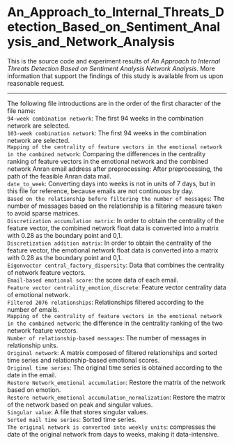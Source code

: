 # An_Approach_to_Internal_Threats_Detection_Based_on_Sentiment_Analysis_and_Network_Analysis
This is the source code and experiment results of *An Approach to Internal Threats Detection Based on Sentiment Analysis Network Analysis*. More information that support the findings of this study is available from us upon reasonable request.<br>

---

The following file introductions are in the order of the first character of the file name:<br>
`94-week combination network`: The first 94 weeks in the combination network are selected.<br>
`103-week combination network`: The first 94 weeks in the combination network are selected.<br>
`Mapping of the centrality of feature vectors in the emotional network in the combined network`: Comparing the differences in the centrality ranking of feature vectors in the emotional network and the combined network Anran email address after preprocessing: After preprocessing, the path of the feasible Anran data mail.<br>
`date_to_week`: Converting days into weeks is not in units of 7 days, but in this file for reference, because emails are not continuous by day.<br>
`Based on the relationship before filtering the number of messages`: The number of messages based on the relationship is a filtering measure taken to avoid sparse matrices.<br>
`Discretization accumulation matrix`: In order to obtain the centrality of the feature vector, the combined network float data is converted into a matrix with 0.28 as the boundary point and 0,1.<br>
`Discretization addition matrix`: In order to obtain the centrality of the feature vector, the emotional network float data is converted into a matrix with 0.28 as the boundary point and 0,1.<br>
`Eigenvector central_factory_dispersity`: Data that combines the centrality of network feature vectors.<br>
`Email-based emotional score`: the score data of each email.<br>
`Feature vector centrality_emotion_discrete`: Feature vector centrality data of emotional network.<br>
`Filtered 2076 relationships`: Relationships filtered according to the number of emails.<br>
`Mapping of the centrality of feature vectors in the emotional network in the combined network`: the difference in the centrality ranking of the two network feature vectors.<br>
`Number of relationship-based messages`: The number of messages in relationship units.<br>
`Original network`: A matrix composed of filtered relationships and sorted time series and relationship-based emotional scores.<br>
`Original time series`: The original time series is obtained according to the date in the email.<br>
`Restore Network_emotional accumulation`: Restore the matrix of the network based on emotion.<br>
`Restore network_emotional accumulation_normalization`: Restore the matrix of the network based on peak and singular values.<br>
`Singular value`: A file that stores singular values.<br>
`Sorted mail time series`: Sorted time series.<br>
`The original network is converted into weekly units`: compresses the date of the original network from days to weeks, making it data-intensive.<br>
